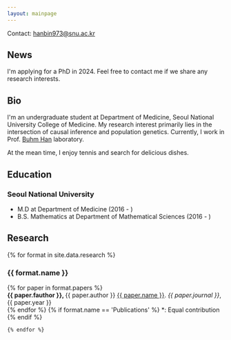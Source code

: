 ```yaml
---
layout: mainpage
---
```


Contact: <hanbin973@snu.ac.kr>

## News 
<p class="message">
  I'm applying for a PhD in 2024. Feel free to contact me if we share any research interests.
</p>

## Bio
I'm an undergraduate student at Department of Medicine, Seoul National University College of Medicine.
My research interest primarily lies in the intersection of causal inference and population genetics.
Currently, I work in Prof. [Buhm Han](https://hanlab.snu.ac.kr) laboratory.

At the mean time, I enjoy tennis and search for delicious dishes.

## Education

### Seoul National University
- M.D at Department of Medicine (2016 - )
- B.S. Mathematics at Department of Mathematical Sciences (2016 - )


## Research

<ul style='list-style: none; padding: 0px;'>
	{% for format in site.data.research %}
		<li>
			<h3 class='pub-format'> {{ format.name }} </h3>
			<div class='pubbox-out'>
				<div class='pubbox-in'>
					<ul style='list-style: none; padding: 0px;'>
						{% for paper in format.papers %}
							<li>
								<b>
								{{ paper.fauthor }}, 
								</b>
								{{ paper.author }} 
								<a href='{{ paper.doi }}'>{{ paper.name }}</a>. 
								<i>{{ paper.journal }}</i>,
								{{ paper.year }}
							</li>
						{% endfor %}
						{% if format.name == 'Publications' %}
						*: Equal contribution
						{% endif %}
					</ul>
				</div>
			</div>
		</li>
		
	{% endfor %}
</ul>
